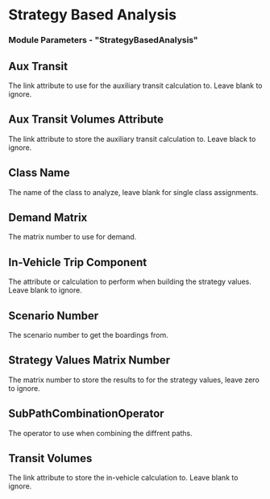 # **Strategy Based Analysis**


### Module Parameters - "StrategyBasedAnalysis"

## Aux Transit
The link attribute to use for the auxiliary transit calculation to. Leave blank to ignore.

## Aux Transit Volumes Attribute
The link attribute to store the auxiliary transit calculation to. Leave black to ignore.

## Class Name
The name of the class to analyze, leave blank for single class assignments.

## Demand Matrix
The matrix number to use for demand.

## In-Vehicle Trip Component
The attribute or calculation to perform when building the strategy values. Leave blank to ignore.

## Scenario Number
The scenario number to get the boardings from.

## Strategy Values Matrix Number
The matrix number to store the results to for the strategy values, leave zero to ignore.

## SubPathCombinationOperator
The operator to use when combining the diffrent paths.

## Transit Volumes
The link attribute to store the in-vehicle calculation to. Leave blank to ignore.